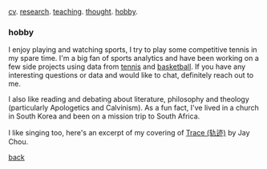 [cv](./cv.html). [research](./research.md). [teaching](./teaching.md). [thought](./thought.md). [hobby](./hobby.md).

### hobby

I enjoy playing and watching sports, I try to play some competitive tennis in my spare time. I'm a big fan of sports analytics and have been working on a few side projects using data from [tennis](/assets/files/tennis_poster.pdf) and [basketball](/assets/files/bball.md). If you have any interesting questions or data and would like to chat, definitely reach out to me. 

I also like reading and debating about literature, philosophy and theology (particularly Apologetics and Calvinism). As a fun fact, I've lived in a church in South Korea and been on a mission trip to South Africa. 

I like singing too, here's an excerpt of my covering of [Trace (轨迹)](/assets/files/179LincolnSt4.m4a) by Jay Chou.

[back](./)

